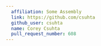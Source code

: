 ```yaml
---
  affiliation: Some Assembly
  link: https://github.com/csuhta
  github_user: csuhta
  name: Corey Csuhta
  pull_request_number: 608
---
```

